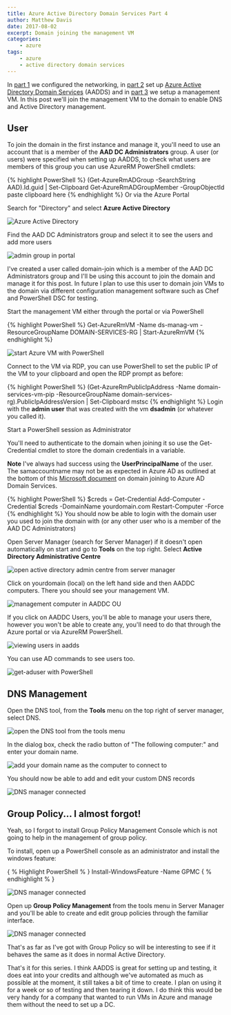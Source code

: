 ```yaml
---
title: Azure Active Directory Domain Services Part 4
author: Matthew Davis
date: 2017-08-02
excerpt: Domain joining the management VM
categories: 
    - azure
tags:
    - azure
    - active directory domain services
---
```


In [part 1] we configured the networking, in [part 2] set up [Azure Active Directory Domain Services] (AADDS) and in [part 3] we setup a management VM. 
In this post we'll join the management VM to the domain to enable DNS and Active Directory management.

## User
To join the domain in the first instance and manage it, you'll need to use an account that is a member of the **AAD DC Administrators** group. A user (or users) were specified when setting up AADDS, to check what users are members of this group you can use AzureRM PowerShell cmdlets:

{% highlight PowerShell %}
(Get-AzureRmADGroup -SearchString AAD).Id.guid | Set-Clipboard
Get-AzureRmADGroupMember -GroupObjectId paste clipboard here
{% endhighlight %}
Or via the Azure Portal

Search for "Directory" and select **Azure Active Directory**

![Azure Active Directory](/images/azure-ad-domain-services/directory.png)

Find the AAD DC Administrators group and select it to see the users and add more users

![admin group in portal](/images/azure-ad-domain-services/aad-dc-admin-group.png)

I've created a user called domain-join which is a member of the AAD DC Administrators group and I'll be using this account to join the domain and manage it for this post. In future I plan to use this user to domain join VMs to the domain via different configuration management software such as Chef and PowerShell DSC for testing.

Start the management VM either through the portal or via PowerShell

{% highlight PowerShell %}
Get-AzureRmVM -Name ds-manag-vm -ResourceGroupName DOMAIN-SERVICES-RG | Start-AzureRmVM
{% endhighlight %}

![start Azure VM with PowerShell](/images/azure-ad-domain-services/start-vm.png)

Connect to the VM via RDP, you can use PowerShell to set the public IP of the VM to your clipboard and open the RDP prompt as before:

{% highlight PowerShell %}
(Get-AzureRmPublicIpAddress -Name domain-services-vm-pip -ResourceGroupName domain-services-rg).PublicIpAddressVersion | Set-Clipboard
mstsc
{% endhighlight %}
Login with the **admin user** that was created with the vm **dsadmin** (or whatever you called it).

Start a PowerShell session as Administrator

You'll need to authenticate to the domain when joining it so use the Get-Credential cmdlet to store the domain credentials in a variable. 

**Note** I've always had success using the **UserPrincipalName** of the user. The samaccountname may not be as expected in Azure AD as outlined at the bottom of this [Microsoft document] on domain joining to Azure AD Domain Services.

{% highlight PowerShell %}
$creds = Get-Credential
Add-Computer -Credential $creds -DomainName yourdomain.com
Restart-Computer -Force
{% endhighlight %}
You should now be able to login with the domain user you used to join the domain with (or any other user who is a member of the AAD DC Administrators)

Open Server Manager (search for Server Manager) if it doesn't open automatically on start and go to **Tools** on the top right.
Select **Active Directory Administrative Centre**

![open active directory admin centre from server manager](/images/azure-ad-domain-services/ad-admin-centre.png)

Click on yourdomain (local) on the left hand side and then AADDC computers. There you should see your management VM.

![management computer in AADDC OU](/images/azure-ad-domain-services/ad-admin-centre-comps.png)

If you click on AADDC Users, you'll be able to manage your users there, however you won't be able to create any, you'll need to do that through the Azure portal or via AzureRM PowerShell.

![viewing users in aadds](/images/azure-ad-domain-services/managing-users.png)

You can use AD commands to see users too.

![get-aduser with PowerShell](/images/azure-ad-domain-services/get-aduser.png)

## DNS Management

Open the DNS tool, from the **Tools** menu on the top right of server manager, select DNS.

![open the DNS tool from the tools menu](/images/azure-ad-domain-services/dns.png)

In the dialog box, check the radio button of "The following computer:" and enter your domain name.

![add your domain name as the computer to connect to](/images/azure-ad-domain-services/dns-add-computer.png)

You should now be able to add and edit your custom DNS records

![DNS manager connected](/images/azure-ad-domain-services/dns-manager.png)

## Group Policy... I almost forgot!

Yeah, so I forgot to install Group Policy Management Console which is not going to help in the management of group policy.

To install, open up a PowerShell console as an administrator and install the windows feature:

{ % Highlight PowerShell % }
Install-WindowsFeature -Name GPMC
{ % endhighlight % }

![DNS manager connected](/images/azure-ad-domain-services/install-gp.png)

Open up **Group Policy Management** from the tools menu in Server Manager and you'll be able to create and edit group policies through the familiar interface. 

![DNS manager connected](/images/azure-ad-domain-services/gpo-management.png)

That's as far as I've got with Group Policy so will be interesting to see if it behaves the same as it does in normal Active Directory.




That's it for this series. I think AADDS is great for setting up and testing, it does eat into your credits and although we've automated as much as possible at the moment, it still takes a bit of time to create. I plan on using it for a week or so of testing and then tearing it down. I do think this would be very handy for a company that wanted to run VMs in Azure and manage them without the need to set up a DC.

[Azure Active Directory Domain Services]: https://azure.microsoft.com/en-gb/services/active-directory-ds/
[part 1]: http://matthewdavis111.com/azure/azure-ad-domain-services-1/
[part 2]: http://matthewdavis111.com/azure/azure-ad-domain-services-2/
[part 3]: http://matthewdavis111.com/azure/azure-ad-domain-services-3/
[Microsoft Document]: https://docs.microsoft.com/en-us/azure/active-directory-domain-services/active-directory-ds-admin-guide-join-windows-vm